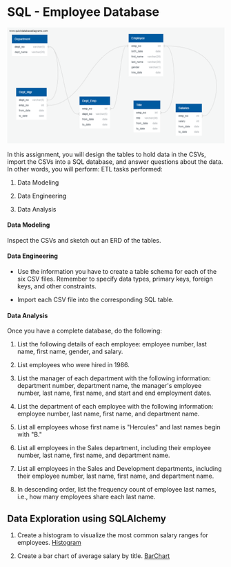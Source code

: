 # SQL - Employee Database

![sql.png](EmployeeSQL/employee_ERD.png)

In this assignment, you will design the tables to hold data in the CSVs, import the CSVs into a SQL database, and answer questions about the data. In other words, you will perform:
ETL tasks performed:

1. Data Modeling

2. Data Engineering

3. Data Analysis

#### Data Modeling

Inspect the CSVs and sketch out an ERD of the tables.

#### Data Engineering

* Use the information you have to create a table schema for each of the six CSV files. Remember to specify data types, primary keys, foreign keys, and other constraints.

* Import each CSV file into the corresponding SQL table.

#### Data Analysis

Once you have a complete database, do the following:

1. List the following details of each employee: employee number, last name, first name, gender, and salary.

2. List employees who were hired in 1986.

3. List the manager of each department with the following information: department number, department name, the manager's employee number, last name, first name, and start and end employment dates.

4. List the department of each employee with the following information: employee number, last name, first name, and department name.

5. List all employees whose first name is "Hercules" and last names begin with "B."

6. List all employees in the Sales department, including their employee number, last name, first name, and department name.

7. List all employees in the Sales and Development departments, including their employee number, last name, first name, and department name.

8. In descending order, list the frequency count of employee last names, i.e., how many employees share each last name.

## Data Exploration using SQLAlchemy 

1. Create a histogram to visualize the most common salary ranges for employees.
[Histogram]()

2. Create a bar chart of average salary by title.
[BarChart]()
